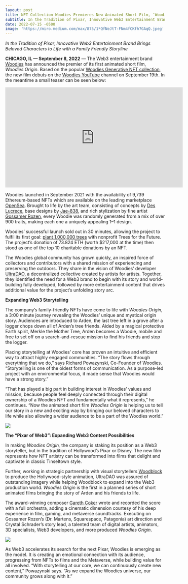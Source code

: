 ```yaml
---
layout: post
title: NFT Collection Woodies Premieres New Animated Short Film, ‘Woodies Origin’
subtitle: In the Tradition of Pixar, Innovative Web3 Entertainment Brand Brings Beloved Characters to Life with a Family Friendly Storyline
date: 2022-07-15 -0500
image: 'https://miro.medium.com/max/875/1*QfNeJtT-FNm4fCKfh7GAqQ.jpeg'
---
```


_In the Tradition of Pixar, Innovative Web3 Entertainment Brand Brings Beloved Characters to Life with a Family Friendly Storyline_

**CHICAGO, IL — September 8, 2022** — The Web3 entertainment brand [Woodies](https://www.woodiesnft.com/) has announced the premier of its first animated short film, _Woodies Origin_. Based on the popular [Woodies Generative NFT collection](https://opensea.io/collection/woodies-generative), the new film debuts on the [Woodies YouTube](https://www.youtube.com/c/Woodies-of-Wondermist/featured) channel on September 19th. In the meantime a small teaser can be seen below:

<iframe width="560" height="315" src="https://www.youtube.com/embed/mlC3Bf7DKbs" title="YouTube video player" frameborder="0" allow="accelerometer; autoplay; clipboard-write; encrypted-media; gyroscope; picture-in-picture" allowfullscreen></iframe>

Woodies launched in September 2021 with the availability of 9,739 Ethereum-based NFTs which are available on the leading marketplace [OpenSea](https://opensea.io/collection/woodies-generative). Brought to life by the art team, consisting of concepts by [Des Lucrece](https://deslucrece.com/), base designs by [Jae-838](https://www.dimension838.com/), and rich stylization by fine artist [Gossamer Rozen](https://www.gossamerrozen.net/), every Woodie was randomly generated from a mix of over 900 traits, making each one a uniquely appealing 1–1 design.

Woodies’ successful launch sold out in 30 minutes, allowing the project to fulfil its first goal: [plant 1,000,000 trees](https://trees.org/2021/09/29/woodiesnft/) with nonprofit Trees for the Future. The project’s donation of 73.824 ETH (worth $217,000 at the time) then stood as one of the top 10 charitable donations by an NFT.

The Woodies global community has grown quickly, an inspired force of collectors and contributors with a shared mission of experiencing and preserving the outdoors. They share in the vision of Woodies’ developer [UltraDAO](https://ultradao.org/), a decentralized collective created by artists for artists. Together, they identified the need for a Web3 brand to begin with its story and world-building fully developed, followed by more entertainment content that drives additional value for the project’s unfolding story arc.

**Expanding Web3 Storytelling**

The company’s family-friendly NFTs have come to life with _Woodies Origin_, a 3:00 minute journey revealing the Woodies’ unique and mystical origin story. Audiences are introduced to Arden, the last tree left in a grove after a logger chops down all of Arden’s tree friends. Aided by a magical protective Earth spirit, Merkle the Mother Tree, Arden becomes a Woodie, mobile and free to set off on a search-and-rescue mission to find his friends and stop the logger.

Placing storytelling at Woodies’ core has proven an intuitive and efficient way to attract highly engaged communities. “The story flows through everything that we do,” says Richard Powazynski, Co-Founder of Woodies. “Storytelling is one of the oldest forms of communication. As a purpose-led project with an environmental focus, it made sense that Woodies would have a strong story.”

“That has played a big part in building interest in Woodies’ values and mission, because people feel deeply connected through their digital ownership of a Woodies NFT and fundamentally what it represents,” he continues. “Now the animated short film _Woodies Origin_ is helping us to tell our story in a new and exciting way by bringing our beloved characters to life while also allowing a wider audience to be a part of the Woodies world.”

![](https://miro.medium.com/max/875/1*7VBhjtuaA2LXOxzXdt-VZw.gif)

**The “Pixar of Web3”: Expanding Web3 Content Possibilities**

In making _Woodies Origin,_ the company is staking its position as a Web3 storyteller, but in the tradition of Hollywood’s Pixar or Disney. The new film represents how NFT artistry can be transformed into films that delight and captivate in classic Tinseltown style.

Further, working in strategic partnership with visual storytellers [Woodblock](https://woodblock.tv/) to produce the Hollywood-style animation, UltraDAO was assured of outstanding imagery while helping Woodblock to expand into the Web3 production world. _Woodies Origin_ is the first in a planned series of short animated films bringing the story of Arden and his friends to life.

The award-winning composer [Gareth Coker](https://www.gareth-coker.net/) wrote and recorded the score with a full orchestra, adding a cinematic dimension courtesy of his deep experience in film, gaming, and metaverse soundtracks. Executing on Gossamer Rozen’s (Dr. Martens, Squarespace, Patagonia) art direction and Crystal Schrader’s story lead, a talented team of digital artists, animators, 3D specialists, Web3 developers, and more produced _Woodies Origin_.

![](https://miro.medium.com/max/875/1*ihsZgH9J04c2j-QQ9Gb6Ew.jpeg)

As Web3 accelerates its search for the next Pixar, Woodies is emerging as the model. It is creating an emotional connection with its audience, progressing from NFTs to films and the Metaverse, while building value for all involved. “With storytelling at our core, we can continuously create new content,” Powazynski says. “As we expand the Woodies universe, our community grows along with it.”
